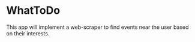 # WhatToDo

This app will implement a web-scraper to find events near the user based on their interests.
